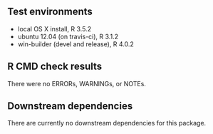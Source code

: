 ## Test environments
* local OS X install, R 3.5.2
* ubuntu 12.04 (on travis-ci), R 3.1.2
* win-builder (devel and release), R 4.0.2

## R CMD check results
There were no ERRORs, WARNINGs, or NOTEs. 

## Downstream dependencies
There are currently no downstream dependencies for this package.
